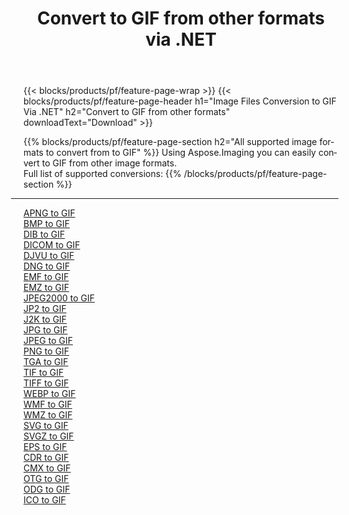 ﻿---
title: Convert to GIF from other formats via .NET 
weight: 3920
url: /net/conversion/to/gif 
lang: en
langdirlevel: 2
locales: zh-hans,ja,it,ru,de,es,fr,nl,id,lt,pl,pt,vi,tr,ko,zh-hant,ar,hi,th,sv,cs,uk,he
description: Using Aspose.Imaging you can easily convert to GIF from other formats
---

{{< blocks/products/pf/feature-page-wrap >}}
{{< blocks/products/pf/feature-page-header h1="Image Files Conversion to GIF Via .NET" h2="Convert to GIF from other formats" downloadText="Download" >}}


{{% blocks/products/pf/feature-page-section  h2="All supported image formats to convert from to GIF" %}}
Using Aspose.Imaging you can easily convert to GIF from other image formats.
<br/>
Full list of supported conversions:
{{% /blocks/products/pf/feature-page-section %}}
<div class="container-fluid productfamilypage bg-gray">
    <div class="convertypes bg-gray agp-content section">
        <div class="container">
		<hr style="margin-left:-20px;"/>
		<div class="row other-converters">
		    <div class='col-md-2 other-converter remove-lp remove-rp'><a href="/imaging/net/conversion/apng-to-gif" >APNG to GIF</a></div>
<div class='col-md-2 other-converter remove-lp remove-rp'><a href="/imaging/net/conversion/bmp-to-gif" >BMP to GIF</a></div>
<div class='col-md-2 other-converter remove-lp remove-rp'><a href="/imaging/net/conversion/dib-to-gif" >DIB to GIF</a></div>
<div class='col-md-2 other-converter remove-lp remove-rp'><a href="/imaging/net/conversion/dicom-to-gif" >DICOM to GIF</a></div>
<div class='col-md-2 other-converter remove-lp remove-rp'><a href="/imaging/net/conversion/djvu-to-gif" >DJVU to GIF</a></div>
<div class='col-md-2 other-converter remove-lp remove-rp'><a href="/imaging/net/conversion/dng-to-gif" >DNG to GIF</a></div>
<div class='col-md-2 other-converter remove-lp remove-rp'><a href="/imaging/net/conversion/emf-to-gif" >EMF to GIF</a></div>
<div class='col-md-2 other-converter remove-lp remove-rp'><a href="/imaging/net/conversion/emz-to-gif" >EMZ to GIF</a></div>
<div class='col-md-2 other-converter remove-lp remove-rp'><a href="/imaging/net/conversion/jpeg2000-to-gif" >JPEG2000 to GIF</a></div>
<div class='col-md-2 other-converter remove-lp remove-rp'><a href="/imaging/net/conversion/jp2-to-gif" >JP2 to GIF</a></div>
<div class='col-md-2 other-converter remove-lp remove-rp'><a href="/imaging/net/conversion/j2k-to-gif" >J2K to GIF</a></div>
<div class='col-md-2 other-converter remove-lp remove-rp'><a href="/imaging/net/conversion/jpg-to-gif" >JPG to GIF</a></div>
<div class='col-md-2 other-converter remove-lp remove-rp'><a href="/imaging/net/conversion/jpeg-to-gif" >JPEG to GIF</a></div>
<div class='col-md-2 other-converter remove-lp remove-rp'><a href="/imaging/net/conversion/png-to-gif" >PNG to GIF</a></div>
<div class='col-md-2 other-converter remove-lp remove-rp'><a href="/imaging/net/conversion/tga-to-gif" >TGA to GIF</a></div>
<div class='col-md-2 other-converter remove-lp remove-rp'><a href="/imaging/net/conversion/tif-to-gif" >TIF to GIF</a></div>
<div class='col-md-2 other-converter remove-lp remove-rp'><a href="/imaging/net/conversion/tiff-to-gif" >TIFF to GIF</a></div>
<div class='col-md-2 other-converter remove-lp remove-rp'><a href="/imaging/net/conversion/webp-to-gif" >WEBP to GIF</a></div>
<div class='col-md-2 other-converter remove-lp remove-rp'><a href="/imaging/net/conversion/wmf-to-gif" >WMF to GIF</a></div>
<div class='col-md-2 other-converter remove-lp remove-rp'><a href="/imaging/net/conversion/wmz-to-gif" >WMZ to GIF</a></div>
<div class='col-md-2 other-converter remove-lp remove-rp'><a href="/imaging/net/conversion/svg-to-gif" >SVG to GIF</a></div>
<div class='col-md-2 other-converter remove-lp remove-rp'><a href="/imaging/net/conversion/svgz-to-gif" >SVGZ to GIF</a></div>
<div class='col-md-2 other-converter remove-lp remove-rp'><a href="/imaging/net/conversion/eps-to-gif" >EPS to GIF</a></div>
<div class='col-md-2 other-converter remove-lp remove-rp'><a href="/imaging/net/conversion/cdr-to-gif" >CDR to GIF</a></div>
<div class='col-md-2 other-converter remove-lp remove-rp'><a href="/imaging/net/conversion/cmx-to-gif" >CMX to GIF</a></div>
<div class='col-md-2 other-converter remove-lp remove-rp'><a href="/imaging/net/conversion/otg-to-gif" >OTG to GIF</a></div>
<div class='col-md-2 other-converter remove-lp remove-rp'><a href="/imaging/net/conversion/odg-to-gif" >ODG to GIF</a></div>
<div class='col-md-2 other-converter remove-lp remove-rp'><a href="/imaging/net/conversion/ico-to-gif" >ICO to GIF</a></div>
                </div>
        </div>
    </div>
</div>
<br/>

